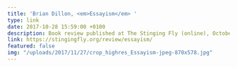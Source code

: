 ```yaml
---
title: 'Brian Dillon, <em>Essayism</em> '
type: link
date: 2017-10-28 15:59:00 +0100
description: Book review published at The Stinging Fly (online), October 2017
link: https://stingingfly.org/review/essayism/
featured: false
img: "/uploads/2017/11/27/crop_highres_Essayism-jpeg-870x578.jpg"
---
```

